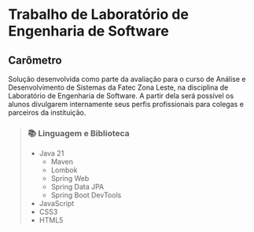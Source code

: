 # Trabalho de Laboratório de Engenharia de Software

## Carômetro 
Solução desenvolvida como parte da avaliação para o curso de Análise e Desenvolvimento de Sistemas da Fatec Zona Leste, na disciplina de Laboratório de Engenharia de Software. A partir dela será possível os alunos divulgarem internamente seus perfis profissionais para colegas e parceiros da instituição.

> ### 📚 Linguagem e Biblioteca
> - Java 21
>   - Maven
>   - Lombok
>   - Spring Web
>   - Spring Data JPA
>   - Spring Boot DevTools
> - JavaScript
> - CSS3
> - HTML5

